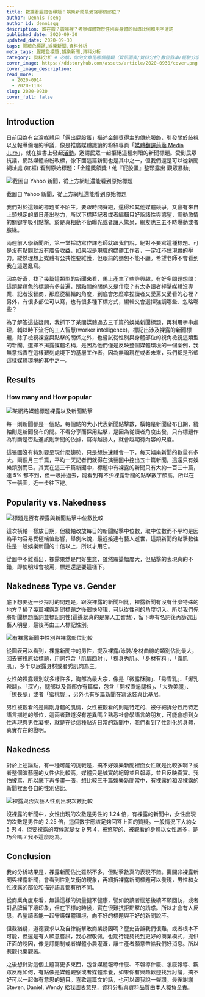 ```yaml
---
title: 數據看腥羶色標題：娛樂新聞最愛寫哪個部位？
author: Dennis Tseng
author_id: dennisqq
description: 誰在露？露哪裡？考察媒體對於性別與身體的報導比例和用字遣詞
published_date: 2020-09-30
updated_date: 2020-09-30
tags: 腥羶色標題,娛樂新聞,資料分析
meta_tags: 腥羶色標題,娛樂新聞,資料分析
category: 資料分析 # 必填，你的文章是哪個種類（資訊圖表/資料分析/數位敘事/經驗分享）
cover_image: https://ddstoryhub.com/assets/article/2020-0930/cover.png
cover_image_description: 
read_more: 
  - 2020-0914
  - 2020-1108
slug: 2020-0930
cover_full: false 
---
```


<script>
  import Img from '$lib/article/Img.svelte'
  import Bookmark from '$lib/article/Bookmark.svelte'
  import LittleGreyBox from '$lib/article/LittleGreyBox.svelte'
  import TableOfContents from '$lib/article/TableOfContents.svelte'
  import IframeWrapper from '$lib/article/IframeWrapper.svelte'
</script>

## Introduction

日前因為有台灣媒體用「露出屁股蛋」描述金鐘獎得主的傳統服飾，引發關於歧視以及報導倫理的爭議，像是推廣媒體識讀的粉絲專頁「[媒體翻譯蒟蒻 Media Juro](https://www.facebook.com/mediajuro/)」，就在臉書上發起[活動](https://www.facebook.com/events/330328981559573/)，邀請民眾一起拒絕這種刺眼的新聞標題。受到民眾抗議，網路媒體紛紛改標，像下面這篇新聞也是其中之一，但我們還是可以從新聞網址處 (紅框) 看到原始標題：「金鐘獎領獎！他『屁股蛋』整顆露出 觀眾暴動」


<Img src="../../assets/article/2020-0930/1.jpg" alt="截圖自 Yahoo 新聞，從上方網址還能看到原始標題" >

截圖自 Yahoo 新聞，從上方網址還能看到原始標題

</Img>


我們對於這類的標題並不陌生。要跟時間賽跑，還得和其他媒體競爭，又會有來自上頭規定的單日產出壓力，所以下標時記者或者編輯只好訴諸性與慾望，調動激情的關鍵字吸引點擊。於是真相動不動曝光或者讓人驚呆，網友也三五不時爆動或者臉綠。

兩週前入學新聞所，第一堂採訪寫作課老師就跟我們說，絕對不要寫這種標題。可是沒有點閱就沒有廣告收益，如果我是現職的媒體工作者，一定扛不住現實的壓力。縱然理想上媒體有公共性要維護，但眼前的麵包不能不顧。希望老師不會看到我在這邊亂寫。

因為好奇，找了幾篇這類型的新聞來看，馬上產生了些許興趣，有好多問題想問：這類腥羶色的標題有多普遍，跟點閱的關係又是什麼？有太多讀者抨擊媒體沒專業、記者沒智商，那麼從編輯的角度，到底會怎麼拿捏讀者又愛罵又愛看的心裡？另外，有很多部位可以寫，也有很多種下標方式，編輯又會選擇強調哪些、忽略哪些？

為了解答這些疑問，我抓下了某間媒體過去三千篇的娛樂新聞標題，再利用字串處理，輔以時下流行的工人智慧(worker intelligence)，標記出涉及裸露的新聞標題，除了檢視裸露與點擊的關係之外，也嘗試從性別與身體部位的視角檢視這類型的新聞。選擇不揭露媒體名稱，是因為他們僅是反映整個媒體環境的一個案例，我無意指責在這樣艱刻處境下的基層工作者，因為無論現在或者未來，我們都是形塑這樣媒體環境的其中之一。

## Results

### How many and How popular

<Img src="../../assets/article/2020-0930/2.png" alt="某網路媒體標題裸露以及新聞點擊" ></Img>

每一則新聞都是一個點，每個點的大小代表新聞點擊數，橫軸是新聞發布日期，縱軸則是新聞發布的間。不看分享而採用點擊，是因為從讀者角度出發，只有標題作為判斷是否點進該則新聞的依據，寫得越誘人，就會越期待內容的尺度。

這張圖沒有特別要呈現什麼趨勢，只是想快速體會一下，每天娛樂新聞的數量有多大。兩個月三千篇，平均一天記者們就得在演藝圈中挖出五十篇新聞，這還只有娛樂類別而已。其實在這三千篇新聞中，標題中有裸露的新聞只有大約一百三十篇，連 5% 都不到，但一眼掃過去，能看到有不少裸露新聞的點擊數字頗高，所以在下一張圖，近一步往下挖。

## Popularity vs. Nakedness

<Img src="../../assets/article/2020-0930/3.png" alt="標題是否有裸露與新聞點擊中位數比較" ></Img>

這次橫軸一樣放日期，但縱軸改放每日的新聞點擊中位數，取中位數而不平均是因為平均容易受極端值影響，舉例來說，最近接連有藝人逝世，這類新聞的點擊數往往是一般娛樂新聞的十倍以上，所以才用它。

從圖中不難看出，裸露果然是門好生意，雖然震盪幅度大，但點擊的表現真的不錯，即使明知會被罵，標題還是要這樣下。

## Nakedness Type vs. Gender

底下想要近一步探討的問題是，跟沒裸露的新聞相比，裸露新聞有沒有什麼特殊的地方？掃了幾篇裸露新聞標題之後很快發現，可以從性別的角度切入。所以我們先將新聞標題斷詞並標記詞性(這邊就真的是靠人工智慧)，留下專有名詞後再篩選出藝人明星，最後再由工人標記性別。

<Img src="../../assets/article/2020-0930/4.png" alt="有裸露新聞中性別與裸露部位比較" ></Img>

從圖表可以看到，裸露新聞中的男性，提及裸露/泳裝/身材曲線的類別佔比最大，回去審視原始標題，用詞包含「肌情四射」、「裸身秀肌」、「身材有料」、「露肌肌」，多半以展露身材或者秀肌肉為主。

女性的裸露類別就多樣許多，胸部為最大宗，像是「微露酥胸」、「秀雪乳」、「爆乳辣翻」、「深V」，腿部以及臀部亦有篇幅，包含「開衩直逼腿根」、「大秀美腿」、「撩長腿」或者「蜜桃臀」，另外也有多篇新聞在寫泳裝與比基尼。

男性被觀看的是陽剛身體的肌情，女性被觀看的則是特定的、被仔細拆分且用特定語言描述的部位，這兩者難道沒有差異嗎？熟悉社會學語言的朋友，可能會想到女性再現與男性凝視，就是在從這種貼近日常的新聞中，我們看到了性別化的身體，真實存在的證明。

## Nakedness

對於上述論點，有一種可能的挑戰是，搞不好娛樂新聞裡面女性就是比較多啊？或者整個演藝圈的女性佔比較高，媒體只是誠實的紀錄並且報導，並且反映真實。我怕被罵，所以底下再多畫一張，想比較三千篇娛樂新聞當中，有裸露的和沒裸露的新聞裡面各自的性別佔比。

<Img src="../../assets/article/2020-0930/5.png" alt="裸露與否與藝人性別出現次數比較" ></Img>

沒裸露的新聞中，女性出現的次數是男性的 1.24 倍，有裸露的新聞中，女性出現的次數是男性的 2.25 倍，這個數字應該足夠回答上面的質疑。一般情況下大約女 5 男 4，但要裸露的時候就變女 9 男 4，被慾望的、被觀看的身體以女性居多，是巧合嗎？我不這麼認為。

## Conclusion

我的分析結果是，裸露新聞佔比雖然不多，但點擊數真的表現不錯。攤開非裸露新聞與裸露新聞，會看到性別失衡的現象，再細拆裸露新聞標題可以發現，男性和女性裸露的部位和描述語言都有所不同。

從商業角度來看，無論這樣的流量健不健康，譬如說讀者惱怒後續不願回訪，或者對品牌留下壞印象，但在下標的時候，實在很難抗拒點擊的誘惑。所以才會有人反思，希望讀者能一起守護媒體環境，向不好的標題與不好的新聞說不。

但我猶疑，道德要求以及自律能擊敗商業誘因嗎？歷史告訴我們很難，或者根本不可能，但還是有人願意嘗試，我心裡敬佩，也期待能夠找到更好的商業模式，提供正面的誘因，像是訂閱制或者媒體小農灌溉，讓生產者願意帶給我們好消息。所以悲觀也樂觀著。

之後想針對這個主題寫更多東西，包含媒體報導什麼、不報導什麼、怎麼報導、觀眾反應如何，有點像是媒體觀察或者媒體素養，如果你有興趣歡迎找我討論，搞不好可以一起做有意思的題目。喜歡這篇文的話，也可以跟我說一聲讚。最後謝謝 Steven, Daniel, Wendy 給我圖表意見，資料分析與資料品質由本人概負全責。






